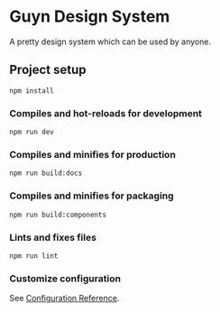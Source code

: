 # Guyn Design System

A pretty design system which can be used by anyone. 


## Project setup
```
npm install
```

### Compiles and hot-reloads for development
```
npm run dev
```

### Compiles and minifies for production
```
npm run build:docs
```

### Compiles and minifies for packaging
```
npm run build:components
```

### Lints and fixes files
```
npm run lint
```

### Customize configuration
See [Configuration Reference](https://cli.vuejs.org/config/).
